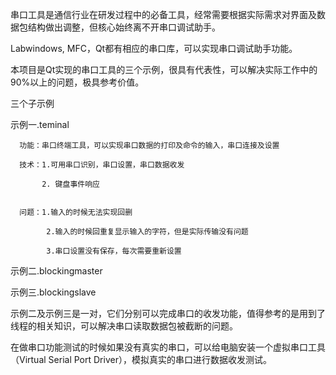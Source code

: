 串口工具是通信行业在研发过程中的必备工具，经常需要根据实际需求对界面及数据包结构做出调整，但核心始终离不开串口调试助手。


Labwindows, MFC，Qt都有相应的串口库，可以实现串口调试助手功能。 

本项目是Qt实现的串口工具的三个示例，很具有代表性，可以解决实际工作中的90%以上的问题，极具参考价值。

三个子示例

示例一.teminal

      功能：串口终端工具，可以实现串口数据的打印及命令的输入，串口连接及设置
      
      技术：1.可用串口识别，串口设置，串口数据收发
      
           2. 键盘事件响应
           
      
      问题：1.输入的时候无法实现回删
      
            2.输入的时候回重复显示输入的字符，但是实际传输没有问题
            
            3.串口设置没有保存，每次需要重新设置
            

示例二.blockingmaster

示例三.blockingslave

示例二及示例三是一对，它们分别可以完成串口的收发功能，值得参考的是用到了线程的相关知识，可以解决串口读取数据包被截断的问题。


在做串口功能测试的时候如果没有真实的串口，可以给电脑安装一个虚拟串口工具（Virtual Serial Port Driver），模拟真实的串口进行数据收发测试。
